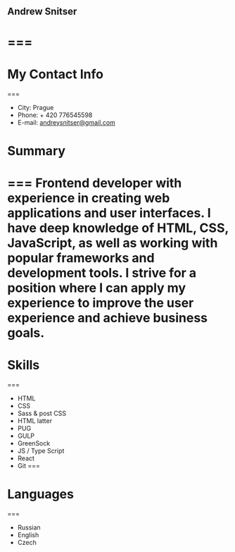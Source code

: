 ## Andrew Snitser
===
===
# My Contact Info
===
* City: Prague
* Phone: + 420 776545598
* E-mail: andreysnitser@gmail.com

# Summary
===
Frontend developer with experience in creating web applications and user interfaces. I have deep knowledge of HTML, CSS, JavaScript, as well as working with popular frameworks and development tools. I strive for a position where I can apply my experience to improve the user experience and achieve business goals.
===
# Skills
===
* HTML
* CSS
* Sass & post CSS
* HTML latter
* PUG
* GULP
* GreenSock
* JS / Type Script
* React
* Git
===
# Languages
===
* Russian
* English
* Czech

